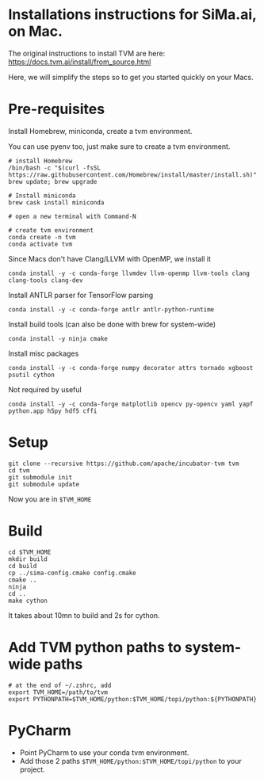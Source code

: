 Installations instructions for SiMa.ai, on Mac.
===============================================

The original instructions to install TVM are here: https://docs.tvm.ai/install/from_source.html

Here, we will simplify the steps so to get you started quickly on your Macs.

# Pre-requisites
Install Homebrew, miniconda, create a tvm environment.

You can use pyenv too, just make sure to create a tvm environment.

```shell script
# install Homebrew
/bin/bash -c "$(curl -fsSL https://raw.githubusercontent.com/Homebrew/install/master/install.sh)"
brew update; brew upgrade

# Install miniconda
brew cask install miniconda

# open a new terminal with Command-N

# create tvm environment
conda create -n tvm
conda activate tvm
```

Since Macs don't have Clang/LLVM with OpenMP, we install it
```shell script
conda install -y -c conda-forge llvmdev llvm-openmp llvm-tools clang clang-tools clang-dev
```

Install ANTLR parser for TensorFlow parsing
```shell script
conda install -y -c conda-forge antlr antlr-python-runtime
```

Install build tools (can also be done with brew for system-wide)
```shell script
conda install -y ninja cmake 
```

Install misc packages
```shell script
conda install -y -c conda-forge numpy decorator attrs tornado xgboost psutil cython
```
Not required by useful
```shell script
conda install -y -c conda-forge matplotlib opencv py-opencv yaml yapf python.app h5py hdf5 cffi
```

# Setup
```shell script
git clone --recursive https://github.com/apache/incubator-tvm tvm
cd tvm
git submodule init
git submodule update
```
Now you are in ```$TVM_HOME```

# Build
```shell script
cd $TVM_HOME
mkdir build
cd build
cp ../sima-config.cmake config.cmake
cmake ..
ninja
cd ..
make cython
```
It takes about 10mn to build and 2s for cython.

# Add TVM python paths to system-wide paths
```shell script
# at the end of ~/.zshrc, add
export TVM_HOME=/path/to/tvm
export PYTHONPATH=$TVM_HOME/python:$TVM_HOME/topi/python:${PYTHONPATH}
```

# PyCharm
- Point PyCharm to use your conda tvm environment.
- Add those 2 paths ```$TVM_HOME/python:$TVM_HOME/topi/python``` to your project.

